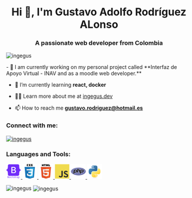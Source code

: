 <h1 align="center">Hi 👋, I'm Gustavo Adolfo Rodríguez ALonso</h1>
<h3 align="center">A passionate web developer from Colombia</h3>
<p align="left"> <img src="https://komarev.com/ghpvc/?username=ingegus&label=Profile%20views&color=0e75b6&style=flat" alt="ingegus" /> </p>
- 🔭 I am currently working on my personal project called **Interfaz de Apoyo Virtual - INAV and as a moodle web developer.**

- 🌱 I’m currently learning **react, docker**

- 👨‍💻 Learn more about me at [ingegus.dev](ingegus.dev)

- 📫 How to reach me **gustavo.rodriguez@hotmail.es**

<h3 align="left">Connect with me:</h3>
<p align="left">
<a href="https://linkedin.com/in/ingegus" target="blank"><img align="center" src="https://raw.githubusercontent.com/rahuldkjain/github-profile-readme-generator/master/src/images/icons/Social/linked-in-alt.svg" alt="ingegus" height="30" width="40" /></a>
</p>

<h3 align="left">Languages and Tools:</h3>
<p align="left"> <a href="https://getbootstrap.com" target="_blank" rel="noreferrer"> <img src="https://raw.githubusercontent.com/devicons/devicon/master/icons/bootstrap/bootstrap-plain-wordmark.svg" alt="bootstrap" width="40" height="40"/> </a> <a href="https://www.w3schools.com/css/" target="_blank" rel="noreferrer"> <img src="https://raw.githubusercontent.com/devicons/devicon/master/icons/css3/css3-original-wordmark.svg" alt="css3" width="40" height="40"/> </a> <a href="https://www.w3.org/html/" target="_blank" rel="noreferrer"> <img src="https://raw.githubusercontent.com/devicons/devicon/master/icons/html5/html5-original-wordmark.svg" alt="html5" width="40" height="40"/> </a> <a href="https://developer.mozilla.org/en-US/docs/Web/JavaScript" target="_blank" rel="noreferrer"> <img src="https://raw.githubusercontent.com/devicons/devicon/master/icons/javascript/javascript-original.svg" alt="javascript" width="40" height="40"/> </a> <a href="https://www.php.net" target="_blank" rel="noreferrer"> <img src="https://raw.githubusercontent.com/devicons/devicon/master/icons/php/php-original.svg" alt="php" width="40" height="40"/> </a> <a href="https://www.python.org" target="_blank" rel="noreferrer"> <img src="https://raw.githubusercontent.com/devicons/devicon/master/icons/python/python-original.svg" alt="python" width="40" height="40"/> </a> </p>

<p><img align="left" src="https://github-readme-stats.vercel.app/api/top-langs?username=ingegus&show_icons=true&locale=en&layout=compact" alt="ingegus" /></p>

<p>&nbsp;<img align="center" src="https://github-readme-stats.vercel.app/api?username=ingegus&show_icons=true&locale=en" alt="ingegus" /></p>


